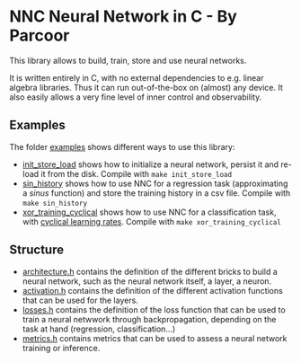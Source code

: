 # NNC Neural Network in C - By Parcoor

This library allows to build, train, store and use neural networks.

It is written entirely in C, with no external dependencies to e.g. linear algebra libraries. Thus it can run out-of-the-box on (almost) any device. It also easily allows a very fine level of inner control and observability.

## Examples

The folder [examples](examples/) shows different ways to use this library:

- [init_store_load](examples/init_store_load.c) shows how to initialize a neural network, persist it and re-load it from the disk. Compile with `make init_store_load`
- [sin_history](examples/sin_history.c) shows how to use NNC for a regression task (approximating a _sinus_ function) and store the training history in a csv file. Compile with `make sin_history`
- [xor_training_cyclical](examples/xor_training_cyclical.c) shows how to use NNC for a classification task, with [cyclical learning rates](https://mancap314.github.io/cyclical-learning-rates-with-tensorflow-implementation.html). Compile with `make xor_training_cyclical`

## Structure

- [architecture.h](architecture.h) contains the definition of the different bricks to build a neural network, such as the neural network itself, a layer, a neuron.
- [activation.h](activations.h) contains the definition of the different activation functions that can be used for the layers.
- [losses.h](losses.h) contains the definition of the loss function that can be used to train a neural netwwork through backpropagation, depending on the task at hand (regression, classification...)
- [metrics.h](metrics.h) contains metrics that can be used to assess a neural network training or inference.
